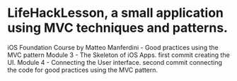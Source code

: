 # LifeHackLesson, a small application using MVC techniques and patterns.
iOS Foundation Course by Matteo Manferdini - Good practices using the MVC pattern 
Module 3 - The Skeleton of iOS Apps. first commit creating the UI.
Module 4 - Connecting the User interface. second commit connecting the code for good practices using the MVC pattern. 
